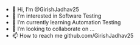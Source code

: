 - 👋 Hi, I’m @GirishJadhav25
- 👀 I’m interested in Software Testing 
- 🌱 I’m currently learning Automation Testing
- 💞️ I’m looking to collaborate on ...
- 📫 How to reach me github.com/GirishJadhav25

<!---
GirishJadhav25/GirishJadhav25 is a ✨ special ✨ repository because its `README.md` (this file) appears on your GitHub profile.
You can click the Preview link to take a look at your changes.
--->
